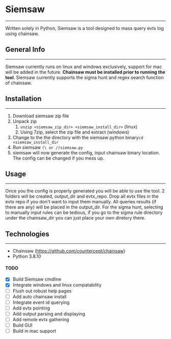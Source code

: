 # Siemsaw
***
Written solely in Python, Siemsaw is a tool designed to mass query evtx log using chainsaw.

## General Info
***
Siemsaw currently runs on linux and windows exclusively, support for mac will be added in the future. **Chainsaw must be installed prior to running the tool**. Siemsaw currently supports the sigma hunt and regex search function of chainsaw.

## Installation
***
1. Download siemsaw zip file
2. Unpack zip
   1. `unzip <siemsaw_zip_dir> <siemsaw_install_dir>` (linux)
   2. Using 7zip, select the zip file and extract (windows)
3. Change to the the directory with the siemsaw python binary`cd <siemsaw_install_dir`
4. Run siemsaw `(\ or /)siemsaw.py`
5. siemsaw will now generate the config, input chainsaw binary location. The config can be changed if you mess up.

## Usage
***
Once you the config is properly generated you will be able to use the tool. 2 folders will be created, output_dir and evtx_repo. Drop all evtx files in the evtx repo if you don't want to input them manually. All queries results (if there are any) will be placed in the output_dir. For the sigma hunt, selecting to manually input rules can be tedious, if you go to the sigma rule directory under the chainsaw_dir you can just place your own diretory there.

## Technologies
***
- Chainsaw (https://github.com/countercept/chainsaw)
- Python 3.8.10

#### TODO
- [x] Build Siemsaw cmdline
- [x] Integrate windows and linux compatability
- [ ] Flush out robust help pages
- [ ] Add auto chainsaw install
- [ ] Integrate event id querying
- [ ] Add evtx pointing
- [ ] Add output parsing and displaying
- [ ] Add remote evtx gathering
- [ ] Build GUI
- [ ] Build in mac support

